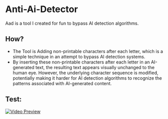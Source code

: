 # Anti-Ai-Detector
Aad is a tool I created for fun to bypass AI detection algorithms.

## How?

- The Tool is Adding non-printable characters after each letter, which is a simple technique in an attempt to bypass AI detection systems.
- By inserting these non-printable characters after each letter in an AI-generated text, the resulting text appears visually unchanged to the human eye. However, the underlying character sequence is modified, potentially making it harder for AI detection algorithms to recognize the patterns associated with AI-generated content.


## Test:

[![Video Preview](https://user-images.githubusercontent.com/Abodx9/Anti-Ai-Detector/main/thumbnail.jpg)](https://github.com/Abodx9/Anti-Ai-Detector/blob/main/Test.mp4)